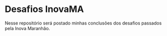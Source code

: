 # Desafios InovaMA
Nesse repositório será postado minhas conclusões dos desafios passados pela Inova Maranhão.
